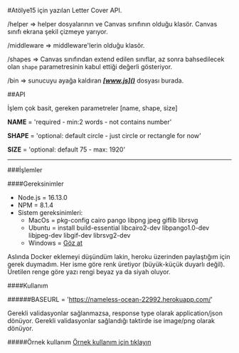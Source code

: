 #Atölye15 için yazılan Letter Cover API.

/helper => helper dosyalarının ve Canvas sınıfının olduğu klasör. Canvas sınıfı ekrana şekil çizmeye yarıyor.

/middleware => middleware'lerin olduğu klasör. 

/shapes => Canvas sınıfından extend edilen sınıflar, az sonra bahsedilecek olan `shape` parametresinin kabul ettiği değerli gösteriyor.

/bin => sunucuyu ayağa kaldıran _**[www.js]()**_ dosyası burada.

##API

İşlem çok basit, gereken parametreler [name, shape, size]

__NAME__ = 'required - min:2 words - not contains number'

__SHAPE__ = 'optional: default circle - just circle or rectangle for now'

__SIZE__ = 'optional: default 75 - max: 1920'

___

###İşlemler

####Gereksinimler
* Node.js = 16.13.0
* NPM = 8.1.4
* Sistem gereksinimleri:
    * MacOs = pkg-config cairo pango libpng jpeg giflib librsvg
    * Ubuntu = install build-essential libcairo2-dev libpango1.0-dev libjpeg-dev libgif-dev librsvg2-dev
    * Windows = [Göz at](https://github.com/Automattic/node-canvas/wiki/Installation:-Windows)

Aslında Docker eklemeyi düşündüm lakin, heroku üzerinden paylaştığım için gerek duymadım. Her isme göre renk üretiyor (büyük-küçük duyarlı değil). Üretilen renge göre yazı rengi beyaz ya da siyah oluyor.

####Kullanım

######BASEURL = 'https://nameless-ocean-22992.herokuapp.com/'

Gerekli validasyonlar sağlanmazsa, response type olarak application/json dönüyor.
Gerekli validasyonlar sağlandığı taktirde ise image/png olarak dönüyor.

#####Örnek kullanım
[Örnek kullanım için tıklayın](https://nameless-ocean-22992.herokuapp.com/?name=Atolye%20Onbes&size=200)

